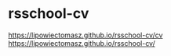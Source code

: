 # rsschool-cv
https://lipowiectomasz.github.io/rsschool-cv/cv
https://lipowiectomasz.github.io/rsschool-cv/